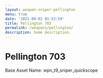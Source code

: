 ```yaml
---
layout: weapon-sniper-pellington
menu: true
date: '2021-09-02 01:53:59'
title: Pellington 703
permalink: /weapons/pellington/
description: Some description.
---
```


# Pellington 703

Base Asset Name: wpn_t9_sniper_quickscope